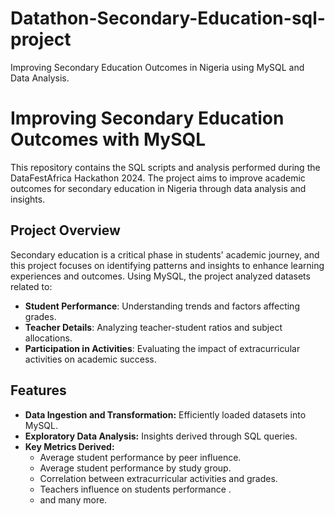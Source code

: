 # Datathon-Secondary-Education-sql-project
Improving Secondary Education Outcomes in Nigeria using MySQL and Data Analysis. 
# Improving Secondary Education Outcomes with MySQL

This repository contains the SQL scripts and analysis performed during the DataFestAfrica Hackathon 2024. The project aims to improve academic outcomes for secondary education in Nigeria through data analysis and insights.

## Project Overview

Secondary education is a critical phase in students' academic journey, and this project focuses on identifying patterns and insights to enhance learning experiences and outcomes. Using MySQL, the project analyzed datasets related to:
- **Student Performance**: Understanding trends and factors affecting grades.
- **Teacher Details**: Analyzing teacher-student ratios and subject allocations.
- **Participation in Activities**: Evaluating the impact of extracurricular activities on academic success.

## Features

- **Data Ingestion and Transformation:** Efficiently loaded datasets into MySQL.
- **Exploratory Data Analysis:** Insights derived through SQL queries.
- **Key Metrics Derived:** 
  - Average student performance by peer influence.
  - Average student performance by study group.
  - Correlation between extracurricular activities and grades.
  - Teachers influence on students performance .
  - and many more.


